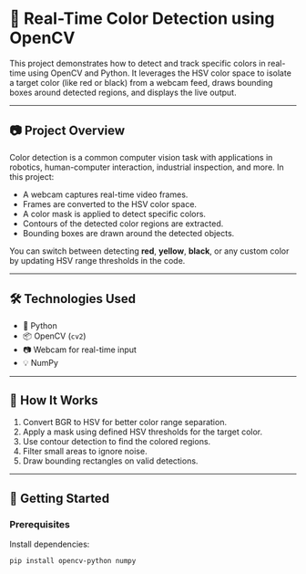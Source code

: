 # 🎨 Real-Time Color Detection using OpenCV

This project demonstrates how to detect and track specific colors in real-time using OpenCV and Python. It leverages the HSV color space to isolate a target color (like red or black) from a webcam feed, draws bounding boxes around detected regions, and displays the live output.

---

## 📷 Project Overview

Color detection is a common computer vision task with applications in robotics, human-computer interaction, industrial inspection, and more. In this project:

- A webcam captures real-time video frames.
- Frames are converted to the HSV color space.
- A color mask is applied to detect specific colors.
- Contours of the detected color regions are extracted.
- Bounding boxes are drawn around the detected objects.

You can switch between detecting **red**, **yellow**, **black**, or any custom color by updating HSV range thresholds in the code.

---

## 🛠️ Technologies Used

- 🐍 Python
- 📦 OpenCV (`cv2`)
- 📷 Webcam for real-time input
- 💡 NumPy

---

## 🧪 How It Works

1. Convert BGR to HSV for better color range separation.
2. Apply a mask using defined HSV thresholds for the target color.
3. Use contour detection to find the colored regions.
4. Filter small areas to ignore noise.
5. Draw bounding rectangles on valid detections.

---

## 🚀 Getting Started

### Prerequisites

Install dependencies:

```bash
pip install opencv-python numpy

